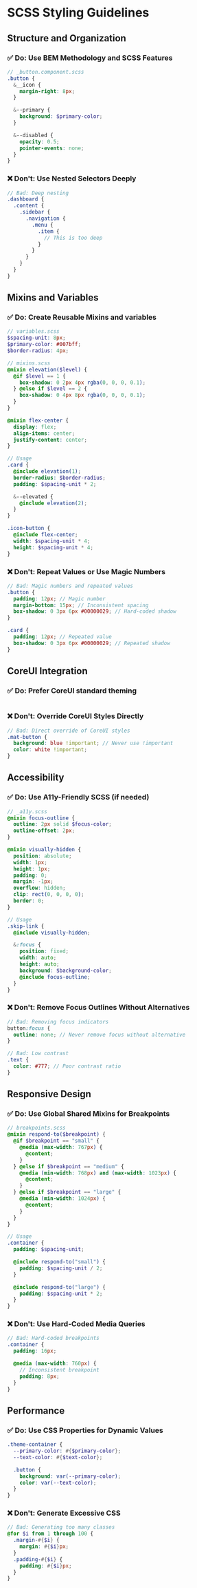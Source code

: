 # SCSS Styling Guidelines

## Structure and Organization

### ✅ Do: Use BEM Methodology and SCSS Features

```scss
// _button.component.scss
.button {
  &__icon {
    margin-right: 8px;
  }

  &--primary {
    background: $primary-color;
  }

  &--disabled {
    opacity: 0.5;
    pointer-events: none;
  }
}
```

### ❌ Don't: Use Nested Selectors Deeply

```scss
// Bad: Deep nesting
.dashboard {
  .content {
    .sidebar {
      .navigation {
        .menu {
          .item {
            // This is too deep
          }
        }
      }
    }
  }
}
```

## Mixins and Variables

### ✅ Do: Create Reusable Mixins and variables

```scss
// variables.scss
$spacing-unit: 8px;
$primary-color: #007bff;
$border-radius: 4px;

// mixins.scss
@mixin elevation($level) {
  @if $level == 1 {
    box-shadow: 0 2px 4px rgba(0, 0, 0, 0.1);
  } @else if $level == 2 {
    box-shadow: 0 4px 8px rgba(0, 0, 0, 0.1);
  }
}

@mixin flex-center {
  display: flex;
  align-items: center;
  justify-content: center;
}

// Usage
.card {
  @include elevation(1);
  border-radius: $border-radius;
  padding: $spacing-unit * 2;

  &--elevated {
    @include elevation(2);
  }
}

.icon-button {
  @include flex-center;
  width: $spacing-unit * 4;
  height: $spacing-unit * 4;
}
```

### ❌ Don't: Repeat Values or Use Magic Numbers

```scss
// Bad: Magic numbers and repeated values
.button {
  padding: 12px; // Magic number
  margin-bottom: 15px; // Inconsistent spacing
  box-shadow: 0 3px 6px #00000029; // Hard-coded shadow
}

.card {
  padding: 12px; // Repeated value
  box-shadow: 0 3px 6px #00000029; // Repeated shadow
}
```

## CoreUI Integration

### ✅ Do: Prefer CoreUI standard theming

```scss

```

### ❌ Don't: Override CoreUI Styles Directly

```scss
// Bad: Direct override of CoreUI styles
.mat-button {
  background: blue !important; // Never use !important
  color: white !important;
}
```

## Accessibility

### ✅ Do: Use A11y-Friendly SCSS (if needed)

```scss
// _a11y.scss
@mixin focus-outline {
  outline: 2px solid $focus-color;
  outline-offset: 2px;
}

@mixin visually-hidden {
  position: absolute;
  width: 1px;
  height: 1px;
  padding: 0;
  margin: -1px;
  overflow: hidden;
  clip: rect(0, 0, 0, 0);
  border: 0;
}

// Usage
.skip-link {
  @include visually-hidden;

  &:focus {
    position: fixed;
    width: auto;
    height: auto;
    background: $background-color;
    @include focus-outline;
  }
}
```

### ❌ Don't: Remove Focus Outlines Without Alternatives

```scss
// Bad: Removing focus indicators
button:focus {
  outline: none; // Never remove focus without alternative
}

// Bad: Low contrast
.text {
  color: #777; // Poor contrast ratio
}
```

## Responsive Design

### ✅ Do: Use Global Shared Mixins for Breakpoints

```scss
// breakpoints.scss
@mixin respond-to($breakpoint) {
  @if $breakpoint == "small" {
    @media (max-width: 767px) {
      @content;
    }
  } @else if $breakpoint == "medium" {
    @media (min-width: 768px) and (max-width: 1023px) {
      @content;
    }
  } @else if $breakpoint == "large" {
    @media (min-width: 1024px) {
      @content;
    }
  }
}

// Usage
.container {
  padding: $spacing-unit;

  @include respond-to("small") {
    padding: $spacing-unit / 2;
  }

  @include respond-to("large") {
    padding: $spacing-unit * 2;
  }
}
```

### ❌ Don't: Use Hard-Coded Media Queries

```scss
// Bad: Hard-coded breakpoints
.container {
  padding: 16px;

  @media (max-width: 760px) {
    // Inconsistent breakpoint
    padding: 8px;
  }
}
```

## Performance

### ✅ Do: Use CSS Properties for Dynamic Values

```scss
.theme-container {
  --primary-color: #{$primary-color};
  --text-color: #{$text-color};

  .button {
    background: var(--primary-color);
    color: var(--text-color);
  }
}
```

### ❌ Don't: Generate Excessive CSS

```scss
// Bad: Generating too many classes
@for $i from 1 through 100 {
  .margin-#{$i} {
    margin: #{$i}px;
  }
  .padding-#{$i} {
    padding: #{$i}px;
  }
}
```
